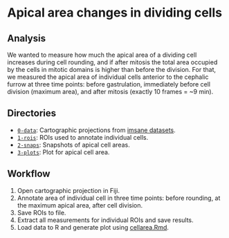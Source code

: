 # Apical area changes in dividing cells

## Analysis

We wanted to measure how much the apical area of a dividing cell increases during cell rounding, and if after mitosis the total area occupied by the cells in mitotic domains is higher than before the division.
For that, we measured the apical area of individual cells anterior to the cephalic furrow at three time points: before gastrulation, immediately before cell division (maximum area), and after mitosis (exactly 10 frames = ~9 min).

## Directories

- [`0-data`](0-data): Cartographic projections from [imsane datasets](../../0-data/imsane).
- [`1-rois`](1-rois): ROIs used to annotate individual cells.
- [`2-snaps`](2-snaps): Snapshots of apical cell areas.
- [`3-plots`](3-plots): Plot for apical cell area.

## Workflow

1. Open cartographic projection in Fiji.
2. Annotate area of individual cell in three time points: before rounding, at the maximum apical area, after cell division.
3. Save ROIs to file.
4. Extract all measurements for individual ROIs and save results.
5. Load data to R and generate plot using [cellarea.Rmd](cellarea.Rmd).

